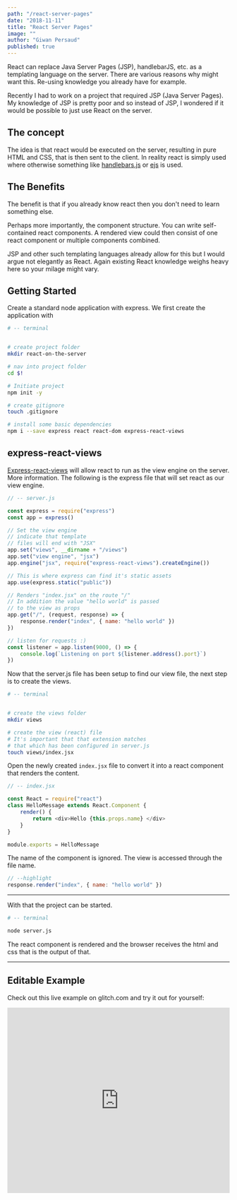 ```yaml
---
path: "/react-server-pages"
date: "2018-11-11"
title: "React Server Pages"
image: ""
author: "Giwan Persaud"
published: true
---
```


React can replace Java Server Pages (JSP), handlebarJS, etc. as a templating language on the server. There are various reasons why might want this. Re-using knowledge you already have for example.

Recently I had to work on a project that required JSP (Java Server Pages). My knowledge of JSP is pretty poor and so instead of JSP, I wondered if it would be possible to just use React on the server.

## The concept

The idea is that react would be executed on the server, resulting in pure HTML and CSS, that is then sent to the client.
In reality react is simply used where otherwise something like [handlebars.js](https://handlebarsjs.com/) or [ejs](https://github.com/tj/ejs) is used.

## The Benefits

The benefit is that if you already know react then you don't need to learn something else.

Perhaps more importantly, the component structure. You can write self-contained react components. A rendered view could then consist of one react component or multiple components combined.

JSP and other such templating languages already allow for this but I would argue not elegantly as React. Again existing React knowledge weighs heavy here so your milage might vary.

## Getting Started

Create a standard node application with express. We first create the application with

```bash
# -- terminal


# create project folder
mkdir react-on-the-server

# nav into project folder
cd $!

# Initiate project
npm init -y

# create gitignore
touch .gitignore

# install some basic dependencies
npm i --save express react react-dom express-react-views

```

## express-react-views

[Express-react-views](https://github.com/reactjs/express-react-views) will allow react to run as the view engine on the server. More information. The following is the express file that will set react as our view engine.

```javascript
// -- server.js

const express = require("express")
const app = express()

// Set the view engine
// indicate that template
// files will end with "JSX"
app.set("views", __dirname + "/views")
app.set("view engine", "jsx")
app.engine("jsx", require("express-react-views").createEngine())

// This is where express can find it's static assets
app.use(express.static("public"))

// Renders "index.jsx" on the route "/"
// In addition the value "hello world" is passed
// to the view as props
app.get("/", (request, response) => {
    response.render("index", { name: "hello world" })
})

// listen for requests :)
const listener = app.listen(9000, () => {
    console.log(`Listening on port ${listener.address().port}`)
})
```

Now that the server.js file has been setup to find our view file, the next step is to create the views.

```bash
# -- terminal


# create the views folder
mkdir views

# create the view (react) file
# It's important that that extension matches
# that which has been configured in server.js
touch views/index.jsx
```

Open the newly created `index.jsx` file to convert it into a react component that renders the content.

```javascript
// -- index.jsx

const React = require("react")
class HelloMessage extends React.Component {
    render() {
        return <div>Hello {this.props.name} </div>
    }
}

module.exports = HelloMessage
```

The name of the component is ignored. The view is accessed through the file name.

```javascript
// --highlight
response.render("index", { name: "hello world" })
```

---

With that the project can be started.

```bash
# -- terminal

node server.js
```

The react component is rendered and the browser receives the html and css that is the output of that.

---

## Editable Example

Check out this live example on glitch.com and try it out for yourself:

<!-- Copy and Paste Me -->
<div class="glitch-embed-wrap" style="height: 420px; width: 100%;">
  <iframe
    allow="geolocation; microphone; camera; midi; encrypted-media"
    src="https://glitch.com/embed/#!/embed/node-express-react-view?path=views/index.jsx"
    alt="node-express-react-view on Glitch"
    style="height: 100%; width: 100%; border: 0;">
  </iframe>
</div>
